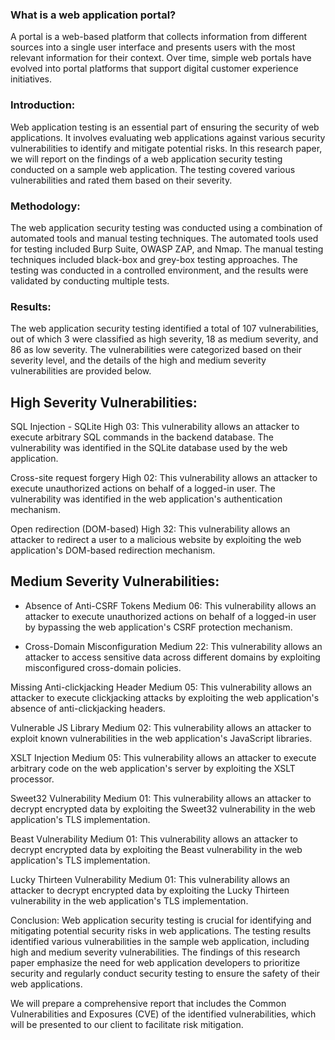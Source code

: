 ### What is a web application portal?

A portal is a web-based platform that collects information from different sources into a single user interface and presents users with the most relevant information for their context. Over time, simple web portals have evolved into portal platforms that support digital customer experience initiatives.


### Introduction:

Web application testing is an essential part of ensuring the security of web applications. It involves evaluating web applications against various security vulnerabilities to identify and mitigate potential risks. In this research paper, we will report on the findings of a web application security testing conducted on a sample web application. The testing covered various vulnerabilities and rated them based on their severity.

### Methodology:

The web application security testing was conducted using a combination of automated tools and manual testing techniques. The automated tools used for testing included Burp Suite, OWASP ZAP, and Nmap. The manual testing techniques included black-box and grey-box testing approaches. The testing was conducted in a controlled environment, and the results were validated by conducting multiple tests.

### Results:

The web application security testing identified a total of 107 vulnerabilities, out of which 3 were classified as high severity, 18 as medium severity, and 86 as low severity. The vulnerabilities were categorized based on their severity level, and the details of the high and medium severity vulnerabilities are provided below.

## High Severity Vulnerabilities:

SQL Injection - SQLite High 03: This vulnerability allows an attacker to execute arbitrary SQL commands in the backend database. The vulnerability was identified in the SQLite database used by the web application.

Cross-site request forgery High 02: This vulnerability allows an attacker to execute unauthorized actions on behalf of a logged-in user. The vulnerability was identified in the web application's authentication mechanism.

Open redirection (DOM-based) High 32: This vulnerability allows an attacker to redirect a user to a malicious website by exploiting the web application's DOM-based redirection mechanism.

## Medium Severity Vulnerabilities:

* Absence of Anti-CSRF Tokens Medium 06: This vulnerability allows an attacker to execute unauthorized actions on behalf of a logged-in user by bypassing the web application's CSRF protection mechanism.

* Cross-Domain Misconfiguration Medium 22: This vulnerability allows an attacker to access sensitive data across different domains by exploiting misconfigured cross-domain policies.

Missing Anti-clickjacking Header Medium 05: This vulnerability allows an attacker to execute clickjacking attacks by exploiting the web application's absence of anti-clickjacking headers.

Vulnerable JS Library Medium 02: This vulnerability allows an attacker to exploit known vulnerabilities in the web application's JavaScript libraries.

XSLT Injection Medium 05: This vulnerability allows an attacker to execute arbitrary code on the web application's server by exploiting the XSLT processor.

Sweet32 Vulnerability Medium 01: This vulnerability allows an attacker to decrypt encrypted data by exploiting the Sweet32 vulnerability in the web application's TLS implementation.

Beast Vulnerability Medium 01: This vulnerability allows an attacker to decrypt encrypted data by exploiting the Beast vulnerability in the web application's TLS implementation.

Lucky Thirteen Vulnerability Medium 01: This vulnerability allows an attacker to decrypt encrypted data by exploiting the Lucky Thirteen vulnerability in the web application's TLS implementation.

Conclusion:
Web application security testing is crucial for identifying and mitigating potential security risks in web applications. The testing results identified various vulnerabilities in the sample web application, including high and medium severity vulnerabilities. The findings of this research paper emphasize the need for web application developers to prioritize security and regularly conduct security testing to ensure the safety of their web applications.

We will prepare a comprehensive report that includes the Common Vulnerabilities and Exposures (CVE) of the identified vulnerabilities, which will be presented to our client to facilitate risk mitigation.

